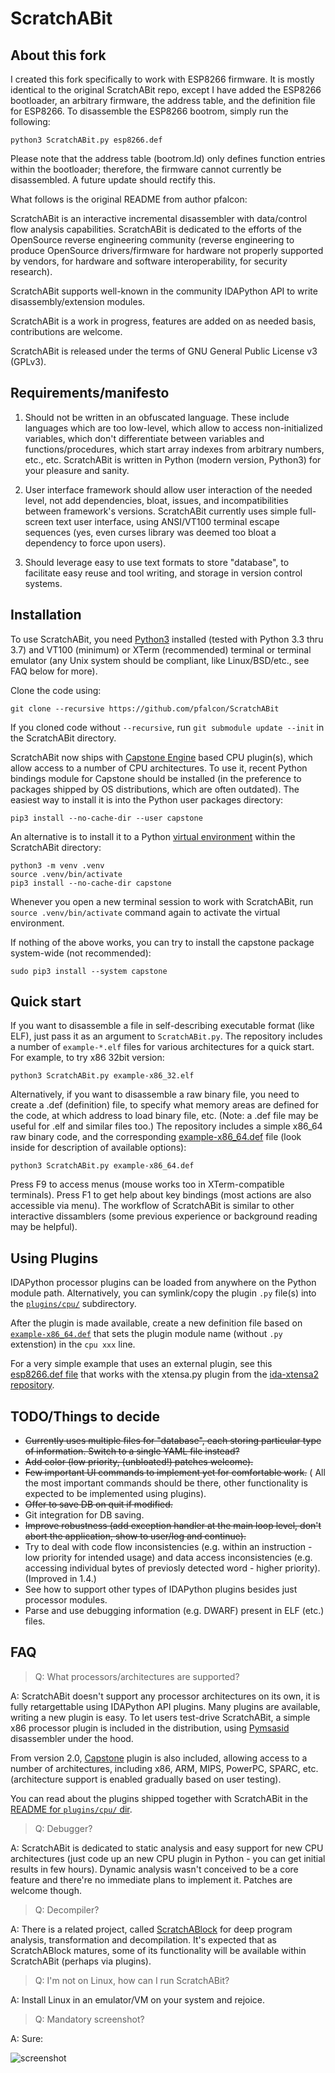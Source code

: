 ScratchABit
===========

About this fork
----------------------

I created this fork specifically to work with ESP8266 firmware. It is mostly identical to the original ScratchABit repo, except I have added the ESP8266 bootloader, an arbitrary firmware, the address table, and the definition file for ESP8266. To disassemble the ESP8266 bootrom, simply run the following:

    python3 ScratchABit.py esp8266.def

Please note that the address table (bootrom.ld) only defines function entries within the bootloader; therefore, the firmware cannot currently be disassembled. A future update should rectify this.

What follows is the original README from author pfalcon:

ScratchABit is an interactive incremental disassembler with data/control
flow analysis capabilities. ScratchABit is dedicated to the efforts of
the OpenSource reverse engineering community (reverse engineering to
produce OpenSource drivers/firmware for hardware not properly supported
by vendors, for hardware and software interoperability, for security
research).

ScratchABit supports well-known in the community IDAPython API to write
disassembly/extension modules.

ScratchABit is a work in progress, features are added on as needed basis,
contributions are welcome.

ScratchABit is released under the terms of GNU General Public License v3
(GPLv3).


Requirements/manifesto
----------------------

1. Should not be written in an obfuscated language. These include languages
which are too low-level, which allow to access non-initialized variables,
which don't differentiate between variables and functions/procedures, which
start array indexes from arbitrary numbers, etc., etc. ScratchABit is
written in Python (modern version, Python3) for your pleasure and sanity.

2. User interface framework should allow user interaction of the needed
level, not add dependencies, bloat, issues, and incompatibilities between
framework's versions. ScratchABit currently uses simple full-screen text
user interface, using ANSI/VT100 terminal escape sequences (yes, even
curses library was deemed too bloat a dependency to force upon users).

3. Should leverage easy to use text formats to store "database", to
facilitate easy reuse and tool writing, and storage in version control
systems.


Installation
------------

To use ScratchABit, you need [Python3](https://www.python.org/) installed
(tested with Python 3.3 thru 3.7) and VT100 (minimum) or XTerm (recommended)
terminal or terminal emulator (any Unix system should be compliant, like
Linux/BSD/etc., see FAQ below for more).

Clone the code using:

    git clone --recursive https://github.com/pfalcon/ScratchABit

If you cloned code without `--recursive`, run `git submodule update --init`
in the ScratchABit directory.

ScratchABit now ships with [Capstone Engine](http://www.capstone-engine.org/)
based CPU plugin(s), which allow access to a number of CPU architectures.
To use it, recent Python bindings module for Capstone should be installed
(in the preference to packages shipped by OS distributions, which are often
outdated). The easiest way to install it is into the Python user packages
directory:

    pip3 install --no-cache-dir --user capstone

An alternative is to install it to a Python
[virtual environment](https://docs.python.org/3/library/venv.html) within
the ScratchABit directory:

    python3 -m venv .venv
    source .venv/bin/activate
    pip3 install --no-cache-dir capstone

Whenever you open a new terminal session to work with ScratchABit,
run `source .venv/bin/activate` command again to activate the virtual
environment.

If nothing of the above works, you can try to install the capstone
package system-wide (not recommended):

    sudo pip3 install --system capstone


Quick start
-----------

If you want to disassemble a file in self-describing executable format
(like ELF), just pass it as an argument to `ScratchABit.py`. The repository
includes a number of `example-*.elf` files for various architectures for
a quick start. For example, to try x86 32bit version:

    python3 ScratchABit.py example-x86_32.elf

Alternatively, if you want to disassemble a raw binary file, you need
to create a .def (definition) file, to specify what memory areas are
defined for the code, at which address to load binary file, etc. (Note:
a .def file may be useful for .elf and similar files too.) The repository
includes a simple x86_64 raw binary code, and the corresponding
[example-x86_64.def](example-x86_64.def) file (look inside for
description of available options):

    python3 ScratchABit.py example-x86_64.def

Press F9 to access menus (mouse works too in XTerm-compatible terminals).
Press F1 to get help about key bindings (most actions are also accessible
via menu). The workflow of ScratchABit is similar to other interactive
dissamblers (some previous experience or background reading may be helpful).

Using Plugins
-------------

IDAPython processor plugins can be loaded from anywhere on the Python
module path. Alternatively, you can symlink/copy the plugin `.py` file(s)
into the [`plugins/cpu/`](plugins/cpu/) subdirectory.

After the plugin is made available, create a new definition file based
on [`example-x86_64.def`](example-x86_64.def#L4) that sets the plugin module
name (without `.py` extenstion) in the `cpu xxx` line.

For a very simple example that uses an external plugin, see this
[esp8266.def file](https://gist.github.com/projectgus/f898d5798e3e44240796)
that works with the xtensa.py plugin from the
[ida-xtensa2 repository](https://github.com/pfalcon/ida-xtensa2).

TODO/Things to decide
---------------------

* ~~Currently uses multiple files for "database", each storing particular
  type of information. Switch to a single YAML file instead?~~
* ~~Add color (low priority, (unbloated!) patches welcome).~~
* ~~Few important UI commands to implement yet for comfortable work.~~ (
  All the most important commands should be there, other functionality is
  expected to be implemented using plugins).
* ~~Offer to save DB on quit if modified.~~
* Git integration for DB saving.
* ~~Improve robustness (add exception handler at the main loop level, don't
  abort the application, show to user/log and continue).~~
* Try to deal with code flow inconsistencies (e.g. within an instruction -
  low priority for intended usage) and data access inconsistencies (e.g.
  accessing individual bytes of previosly detected word - higher priority).
  (Improved in 1.4.)
* See how to support other types of IDAPython plugins besides just processor
  modules.
* Parse and use debugging information (e.g. DWARF) present in ELF (etc.)
  files.


FAQ
---

> Q: What processors/architectures are supported?

A: ScratchABit doesn't support any processor architectures on its own,
it is fully retargettable using IDAPython API plugins. Many plugins are
available, writing a new plugin is easy. To let users test-drive
ScratchABit, a simple x86 processor plugin is included in the
distribution, using [Pymsasid](https://github.com/pfalcon/pymsasid3)
disassembler under the hood.

From version 2.0, [Capstone](http://www.capstone-engine.org/) plugin
is also included, allowing access to a number of architectures,
including x86, ARM, MIPS, PowerPC, SPARC, etc. (architecture support
is enabled gradually based on user testing).

You can read about the plugins shipped together with ScratchABit in
the [README for `plugins/cpu/` dir](plugins/cpu/).

> Q: Debugger?

A: ScratchABit is dedicated to static analysis and easy support for
new CPU architectures (just code up an new CPU plugin in Python - you
can get initial results in few hours). Dynamic analysis wasn't conceived
to be a core feature and there're no immediate plans to implement it.
Patches are welcome though.

> Q: Decompiler?

A: There is a related project, called
[ScratchABlock](https://github.com/pfalcon/ScratchABlock) for deep
program analysis, transformation and decompilation. It's expected
that as ScratchABlock matures, some of its functionality will be
available within ScratchABit (perhaps via plugins).

> Q: I'm not on Linux, how can I run ScratchABit?

A: Install Linux in an emulator/VM on your system and rejoice.

> Q: Mandatory screenshot?

A: Sure:

![screenshot](https://raw.githubusercontent.com/pfalcon/ScratchABit/master/docs/scratchabit.png)
